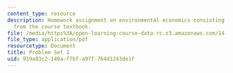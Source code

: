 ```yaml
---
content_type: resource
description: Homework assignment on environmental economics consisting of problems
  from the course textbook.
file: /media/https%3A/open-learning-course-data-rc.s3.amazonaws.com/14-42-environmental-policy-and-economics-spring-2011/919a83c2140af7bfa97f764d1243de1f_MIT14_42S11_hw1.pdf
file_type: application/pdf
resourcetype: Document
title: Problem Set 1
uid: 919a83c2-140a-f7bf-a97f-764d1243de1f
---
```

